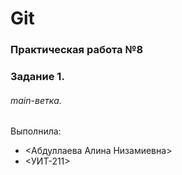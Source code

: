 # Git
### Практическая работа №8
### Задание 1.
###### main-ветка. 

Выполнила:

* <Абдуллаева Алина Низамиевна>
* <УИТ-211>